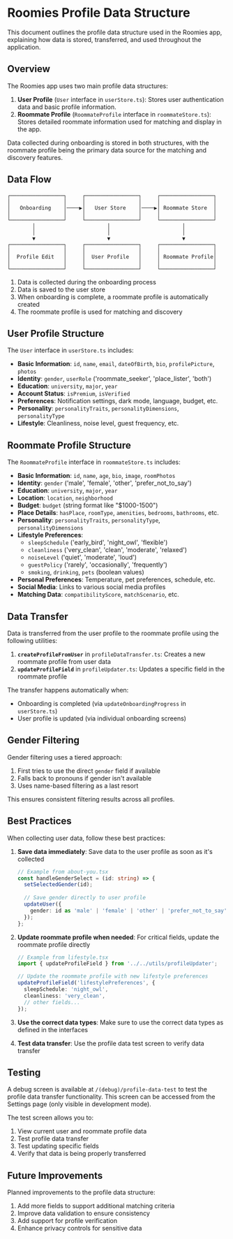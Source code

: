 # Roomies Profile Data Structure

This document outlines the profile data structure used in the Roomies app, explaining how data is stored, transferred, and used throughout the application.

## Overview

The Roomies app uses two main profile data structures:

1. **User Profile** (`User` interface in `userStore.ts`): Stores user authentication data and basic profile information.
2. **Roommate Profile** (`RoommateProfile` interface in `roommateStore.ts`): Stores detailed roommate information used for matching and display in the app.

Data collected during onboarding is stored in both structures, with the roommate profile being the primary data source for the matching and discovery features.

## Data Flow

```
┌─────────────────┐     ┌─────────────────┐     ┌─────────────────┐
│                 │     │                 │     │                 │
│   Onboarding    │────▶│   User Store    │────▶│ Roommate Store  │
│                 │     │                 │     │                 │
└─────────────────┘     └─────────────────┘     └─────────────────┘
        │                       │                       │
        │                       │                       │
        ▼                       ▼                       ▼
┌─────────────────┐     ┌─────────────────┐     ┌─────────────────┐
│                 │     │                 │     │                 │
│  Profile Edit   │     │  User Profile   │     │ Roommate Profile│
│                 │     │                 │     │                 │
└─────────────────┘     └─────────────────┘     └─────────────────┘
```

1. Data is collected during the onboarding process
2. Data is saved to the user store
3. When onboarding is complete, a roommate profile is automatically created
4. The roommate profile is used for matching and discovery

## User Profile Structure

The `User` interface in `userStore.ts` includes:

- **Basic Information**: `id`, `name`, `email`, `dateOfBirth`, `bio`, `profilePicture`, `photos`
- **Identity**: `gender`, `userRole` ('roommate_seeker', 'place_lister', 'both')
- **Education**: `university`, `major`, `year`
- **Account Status**: `isPremium`, `isVerified`
- **Preferences**: Notification settings, dark mode, language, budget, etc.
- **Personality**: `personalityTraits`, `personalityDimensions`, `personalityType`
- **Lifestyle**: Cleanliness, noise level, guest frequency, etc.

## Roommate Profile Structure

The `RoommateProfile` interface in `roommateStore.ts` includes:

- **Basic Information**: `id`, `name`, `age`, `bio`, `image`, `roomPhotos`
- **Identity**: `gender` ('male', 'female', 'other', 'prefer_not_to_say')
- **Education**: `university`, `major`, `year`
- **Location**: `location`, `neighborhood`
- **Budget**: `budget` (string format like "$1000-1500")
- **Place Details**: `hasPlace`, `roomType`, `amenities`, `bedrooms`, `bathrooms`, etc.
- **Personality**: `personalityTraits`, `personalityType`, `personalityDimensions`
- **Lifestyle Preferences**: 
  - `sleepSchedule` ('early_bird', 'night_owl', 'flexible')
  - `cleanliness` ('very_clean', 'clean', 'moderate', 'relaxed')
  - `noiseLevel` ('quiet', 'moderate', 'loud')
  - `guestPolicy` ('rarely', 'occasionally', 'frequently')
  - `smoking`, `drinking`, `pets` (boolean values)
- **Personal Preferences**: Temperature, pet preferences, schedule, etc.
- **Social Media**: Links to various social media profiles
- **Matching Data**: `compatibilityScore`, `matchScenario`, etc.

## Data Transfer

Data is transferred from the user profile to the roommate profile using the following utilities:

1. **`createProfileFromUser`** in `profileDataTransfer.ts`: Creates a new roommate profile from user data
2. **`updateProfileField`** in `profileUpdater.ts`: Updates a specific field in the roommate profile

The transfer happens automatically when:
- Onboarding is completed (via `updateOnboardingProgress` in `userStore.ts`)
- User profile is updated (via individual onboarding screens)

## Gender Filtering

Gender filtering uses a tiered approach:

1. First tries to use the direct `gender` field if available
2. Falls back to pronouns if gender isn't available
3. Uses name-based filtering as a last resort

This ensures consistent filtering results across all profiles.

## Best Practices

When collecting user data, follow these best practices:

1. **Save data immediately**: Save data to the user profile as soon as it's collected
   ```typescript
   // Example from about-you.tsx
   const handleGenderSelect = (id: string) => {
     setSelectedGender(id);
     
     // Save gender directly to user profile
     updateUser({
       gender: id as 'male' | 'female' | 'other' | 'prefer_not_to_say'
     });
   };
   ```

2. **Update roommate profile when needed**: For critical fields, update the roommate profile directly
   ```typescript
   // Example from lifestyle.tsx
   import { updateProfileField } from '../../utils/profileUpdater';
   
   // Update the roommate profile with new lifestyle preferences
   updateProfileField('lifestylePreferences', {
     sleepSchedule: 'night_owl',
     cleanliness: 'very_clean',
     // other fields...
   });
   ```

3. **Use the correct data types**: Make sure to use the correct data types as defined in the interfaces

4. **Test data transfer**: Use the profile data test screen to verify data transfer

## Testing

A debug screen is available at `/(debug)/profile-data-test` to test the profile data transfer functionality. This screen can be accessed from the Settings page (only visible in development mode).

The test screen allows you to:
1. View current user and roommate profile data
2. Test profile data transfer
3. Test updating specific fields
4. Verify that data is being properly transferred

## Future Improvements

Planned improvements to the profile data structure:

1. Add more fields to support additional matching criteria
2. Improve data validation to ensure consistency
3. Add support for profile verification
4. Enhance privacy controls for sensitive data
